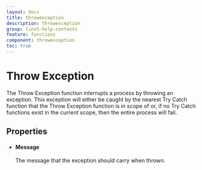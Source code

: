 ```yaml
---
layout: docs
title: throwexception
description: throwexception
group: linx5-help-contents
feature: functions
component: throwexception
toc: true
---
```

Throw Exception
===============

The Throw Exception function interrupts a process by throwing an exception. This exception will either be caught by the nearest Try Catch function that the Throw Exception function is in scope of or, if no Try Catch functions exist in the current scope, then the entire process will fail.

Properties
----------

-  #### Message

    The message that the exception should carry when thrown.


